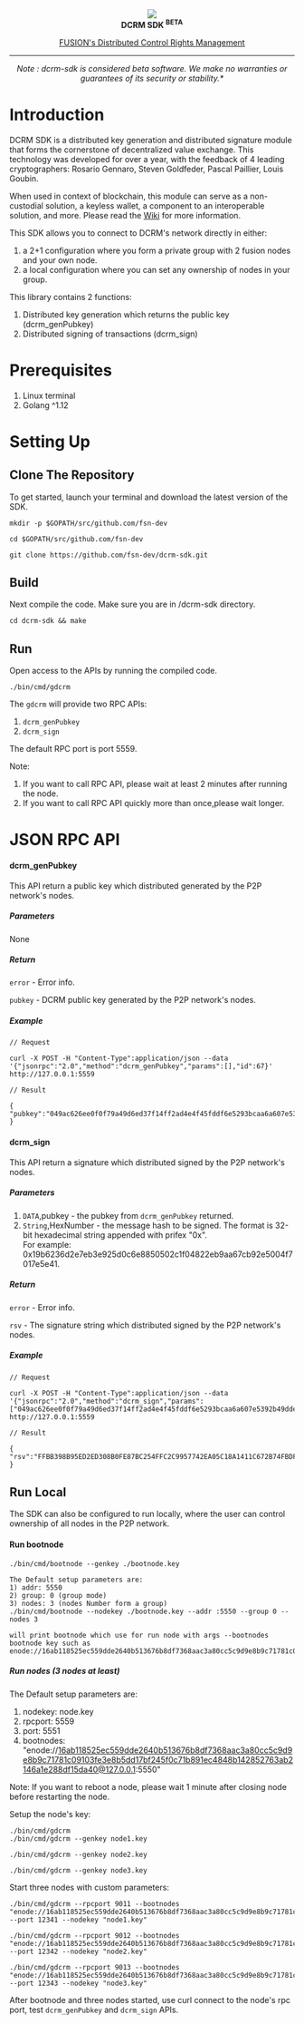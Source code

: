 <div align="center"><img src ="https://uploads-ssl.webflow.com/5cbf7269aa4c8ec895500d90/5cc70756e6cc13a82b2f7fb1_Fusion_Light.svg"/>
</div>

<div align="center"><strong>DCRM SDK <sup>BETA</sup></strong></div>
<div align="center"> 

[FUSION's Distributed Control Rights Management](https://fusion.org)

</div>

<hr>

<div align="center">
<i>Note : dcrm-sdk is considered beta software. We make no warranties or guarantees of its security or stability.*</i>
</div>

# Introduction
DCRM SDK is a distributed key generation and distributed signature module that forms the cornerstone of decentralized value exchange.  This technology was developed for over a year, with the feedback of 4 leading cryptographers: Rosario Gennaro, Steven Goldfeder, Pascal Paillier, Louis Goubin. 

When used in context of blockchain, this module can serve as a non-custodial solution, a keyless wallet, a component to an interoperable solution, and more. Please read the [Wiki](https://github.com/fsn-dev/dcrm-sdk/wiki) for more information.

This SDK allows you to connect to DCRM's network directly in either: 
1. a 2+1 configuration where you form a private group with 2 fusion nodes and your own node. 
2. a local configuration where you can set any ownership of nodes in your group. 

This library contains 2 functions:
1. Distributed key generation which returns the public key (dcrm_genPubkey)
2. Distributed signing of transactions (dcrm_sign)


# Prerequisites
1. Linux terminal
2. Golang ^1.12

# Setting Up
## Clone The Repository
To get started, launch your terminal and download the latest version of the SDK.
```
mkdir -p $GOPATH/src/github.com/fsn-dev

cd $GOPATH/src/github.com/fsn-dev

git clone https://github.com/fsn-dev/dcrm-sdk.git
```
## Build
Next compile the code.  Make sure you are in /dcrm-sdk directory.
```
cd dcrm-sdk && make
```
## Run
Open access to the APIs by running the compiled code. 
```
./bin/cmd/gdcrm
```
The `gdcrm` will provide two RPC APIs: 
1. `dcrm_genPubkey` 
2. `dcrm_sign`

The default RPC port is port 5559.

Note: 
1. If you want to call RPC API, please wait at least 2 minutes after running the node.
2. If you want to call RPC API quickly more than once,please wait longer.

# JSON RPC API

#### dcrm_genPubkey

This API return a public key which distributed generated by the P2P network's nodes.

##### Parameters

None

##### Return

`error` - Error info.

`pubkey` - DCRM public key generated by the P2P network's nodes.

##### Example
```
// Request

curl -X POST -H "Content-Type":application/json --data '{"jsonrpc":"2.0","method":"dcrm_genPubkey","params":[],"id":67}' http://127.0.0.1:5559

// Result

{
"pubkey":"049ac626ee0f0f79a49d6ed37f14ff2ad4e4f45fddf6e5293bcaa6a607e5392b49dde27a8f0602e23bc5fa0b847bd28d46e2f2d1d0d8cf59514785e4276b28de9d"
}
```
#### dcrm_sign

This API return a signature which distributed signed by the P2P network's nodes.

##### Parameters

1. `DATA`,pubkey - the pubkey from `dcrm_genPubkey` returned.
2. `String`,HexNumber - the message hash to be signed. The format is 32-bit hexadecimal string appended with prifex "0x".  
    For example: 0x19b6236d2e7eb3e925d0c6e8850502c1f04822eb9aa67cb92e5004f7017e5e41.

##### Return

`error` - Error info.

`rsv` - The signature string which distributed signed by the P2P network's nodes.

##### Example

```
// Request

curl -X POST -H "Content-Type":application/json --data '{"jsonrpc":"2.0","method":"dcrm_sign","params":["049ac626ee0f0f79a49d6ed37f14ff2ad4e4f45fddf6e5293bcaa6a607e5392b49dde27a8f0602e23bc5fa0b847bd28d46e2f2d1d0d8cf59514785e4276b28de9d","0x19b6236d2e7eb3e925d0c6e8850502c1f04822eb9aa67cb92e5004f7017e5e41"],"id":67}' http://127.0.0.1:5559

// Result

{
"rsv":"FFBB398B95ED2ED308B0FE87BC254FFC2C9957742EA05C18A1411C672B74FBDF6FBD6F4915799F2B4186192581D4506039ADEB79C8EB954E779901FDB9575C8301"
}
```
## Run Local
The SDK can also be configured to run locally, where the user can control ownership of all nodes in the P2P network.  

#### Run bootnode
```
./bin/cmd/bootnode --genkey ./bootnode.key

The Default setup parameters are:
1) addr: 5550
2) group: 0 (group mode)
3) nodes: 3 (nodes Number form a group)
./bin/cmd/bootnode --nodekey ./bootnode.key --addr :5550 --group 0 --nodes 3

will print bootnode which use for run node with args --bootnodes
bootnode key such as enode://16ab118525ec559dde2640b513676b8df7368aac3a80cc5c9d9e8b9c71781c09103fe3e8b5dd17bf245f0c71b891ec4848b142852763ab2146a1e288df15da40@127.0.0.1:5550
```
##### Run nodes (3 nodes at least)

The Default setup parameters are: 
1) nodekey: node.key
2) rpcport: 5559
3) port: 5551
4) bootnodes: "enode://16ab118525ec559dde2640b513676b8df7368aac3a80cc5c9d9e8b9c71781c09103fe3e8b5dd17bf245f0c71b891ec4848b142852763ab2146a1e288df15da40@127.0.0.1:5550"

Note: If you want to reboot a node, please wait 1 minute after closing node before restarting the node.

Setup the node's key:
```
./bin/cmd/gdcrm
./bin/cmd/gdcrm --genkey node1.key

./bin/cmd/gdcrm --genkey node2.key

./bin/cmd/gdcrm --genkey node3.key
```
Start three nodes with custom parameters:
```
./bin/cmd/gdcrm --rpcport 9011 --bootnodes "enode://16ab118525ec559dde2640b513676b8df7368aac3a80cc5c9d9e8b9c71781c09103fe3e8b5dd17bf245f0c71b891ec4848b142852763ab2146a1e288df15da40@127.0.0.1:5550" --port 12341 --nodekey "node1.key"

./bin/cmd/gdcrm --rpcport 9012 --bootnodes "enode://16ab118525ec559dde2640b513676b8df7368aac3a80cc5c9d9e8b9c71781c09103fe3e8b5dd17bf245f0c71b891ec4848b142852763ab2146a1e288df15da40@127.0.0.1:5550" --port 12342 --nodekey "node2.key"

./bin/cmd/gdcrm --rpcport 9013 --bootnodes "enode://16ab118525ec559dde2640b513676b8df7368aac3a80cc5c9d9e8b9c71781c09103fe3e8b5dd17bf245f0c71b891ec4848b142852763ab2146a1e288df15da40@127.0.0.1:5550" --port 12343 --nodekey "node3.key"

```

After bootnode and three nodes started, use curl connect to the node's rpc port, test `dcrm_genPubkey` and `dcrm_sign` APIs.
